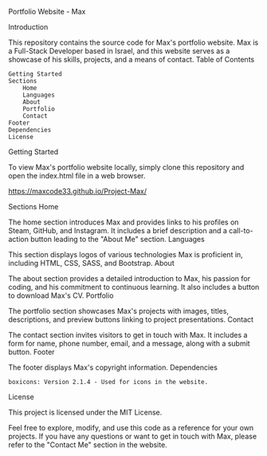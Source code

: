 Portfolio Website - Max

Introduction

This repository contains the source code for Max's portfolio website. Max is a Full-Stack Developer based in Israel, and this website serves as a showcase of his skills, projects, and a means of contact.
Table of Contents

    Getting Started
    Sections
        Home
        Languages
        About
        Portfolio
        Contact
    Footer
    Dependencies
    License

Getting Started

To view Max's portfolio website locally, simply clone this repository and open the index.html file in a web browser.

https://maxcode33.github.io/Project-Max/

Sections
Home

The home section introduces Max and provides links to his profiles on Steam, GitHub, and Instagram. It includes a brief description and a call-to-action button leading to the "About Me" section.
Languages

This section displays logos of various technologies Max is proficient in, including HTML, CSS, SASS, and Bootstrap.
About

The about section provides a detailed introduction to Max, his passion for coding, and his commitment to continuous learning. It also includes a button to download Max's CV.
Portfolio

The portfolio section showcases Max's projects with images, titles, descriptions, and preview buttons linking to project presentations.
Contact

The contact section invites visitors to get in touch with Max. It includes a form for name, phone number, email, and a message, along with a submit button.
Footer

The footer displays Max's copyright information.
Dependencies

    boxicons: Version 2.1.4 - Used for icons in the website.

License

This project is licensed under the MIT License.

Feel free to explore, modify, and use this code as a reference for your own projects. If you have any questions or want to get in touch with Max, please refer to the "Contact Me" section in the website.
